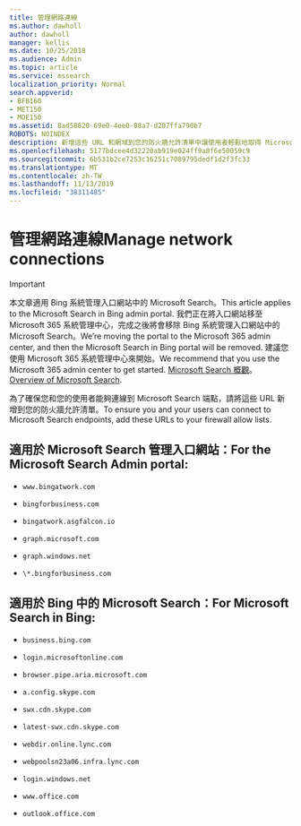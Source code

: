 ```yaml
---
title: 管理網路連線
ms.author: dawholl
author: dawholl
manager: kellis
ms.date: 10/25/2018
ms.audience: Admin
ms.topic: article
ms.service: mssearch
localization_priority: Normal
search.appverid:
- BFB160
- MET150
- MOE150
ms.assetid: 8ad58820-69e0-4ee0-88a7-d207ffa790b7
ROBOTS: NOINDEX
description: 新增這些 URL 和網域到您的防火牆允許清單中讓使用者輕鬆地取得 Microsoft Search
ms.openlocfilehash: 5177bdcee4d32220ab919e024ff9a8f6e50059c9
ms.sourcegitcommit: 6b531b2ce7253c16251c7089795dedf1d2f3fc33
ms.translationtype: MT
ms.contentlocale: zh-TW
ms.lasthandoff: 11/13/2019
ms.locfileid: "38311485"
---
```

# <a name="manage-network-connections"></a><span data-ttu-id="7bff0-103">管理網路連線</span><span class="sxs-lookup"><span data-stu-id="7bff0-103">Manage network connections</span></span>

> [!IMPORTANT]
> <span data-ttu-id="7bff0-104">本文章適用 Bing 系統管理入口網站中的 Microsoft Search。</span><span class="sxs-lookup"><span data-stu-id="7bff0-104">This article applies to the Microsoft Search in Bing admin portal.</span></span> <span data-ttu-id="7bff0-105">我們正在將入口網站移至 Microsoft 365 系統管理中心，完成之後將會移除 Bing 系統管理入口網站中的 Microsoft Search。</span><span class="sxs-lookup"><span data-stu-id="7bff0-105">We’re moving the portal to the Microsoft 365 admin center, and then the Microsoft Search in Bing portal will be removed.</span></span> <span data-ttu-id="7bff0-106">建議您使用 Microsoft 365 系統管理中心來開始。</span><span class="sxs-lookup"><span data-stu-id="7bff0-106">We recommend that you use the Microsoft 365 admin center to get started.</span></span> <span data-ttu-id="7bff0-107">[Microsoft Search 概觀](overview-microsoft-search.md)。</span><span class="sxs-lookup"><span data-stu-id="7bff0-107">[Overview of Microsoft Search](overview-microsoft-search.md).</span></span>
    
<span data-ttu-id="7bff0-108">為了確保您和您的使用者能夠連線到 Microsoft Search 端點，請將這些 URL 新增到您的防火牆允許清單。</span><span class="sxs-lookup"><span data-stu-id="7bff0-108">To ensure you and your users can connect to Microsoft Search endpoints, add these URLs to your firewall allow lists.</span></span>
  
## <a name="for-the-microsoft-search-admin-portal"></a><span data-ttu-id="7bff0-109">適用於 Microsoft Search 管理入口網站：</span><span class="sxs-lookup"><span data-stu-id="7bff0-109">For the Microsoft Search Admin portal:</span></span>

- `www.bingatwork.com`
    
- `bingforbusiness.com`
    
- `bingatwork.asgfalcon.io`
    
- `graph.microsoft.com`
    
- `graph.windows.net`
    
- `\*.bingforbusiness.com`
    
## <a name="for-microsoft-search-in-bing"></a><span data-ttu-id="7bff0-110">適用於 Bing 中的 Microsoft Search：</span><span class="sxs-lookup"><span data-stu-id="7bff0-110">For Microsoft Search in Bing:</span></span>

- `business.bing.com`
    
- `login.microsoftonline.com`
    
- `browser.pipe.aria.microsoft.com`
    
- `a.config.skype.com`
    
- `swx.cdn.skype.com`
    
- `latest-swx.cdn.skype.com`
    
- `webdir.online.lync.com`
    
- `webpoolsn23a06.infra.lync.com`
    
- `login.windows.net`
    
- `www.office.com`
    
- `outlook.office.com`
